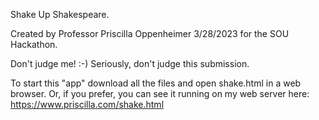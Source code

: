 Shake Up Shakespeare.

Created by Professor Priscilla Oppenheimer 3/28/2023 for the SOU Hackathon.

Don't judge me! :-) Seriously, don't judge this submission.

To start this "app" download all the files and open shake.html in a web browser. Or, if you prefer, you can see it running on my web server here: 
https://www.priscilla.com/shake.html 
